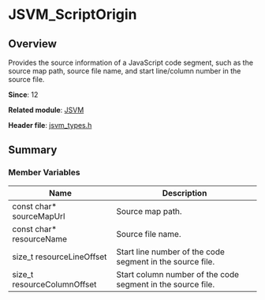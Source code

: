 # JSVM_ScriptOrigin
<!--Kit: Common Basic Capability-->
<!--Subsystem: arkcompiler-->
<!--Owner: @yuanxiaogou; @string_sz-->
<!--Designer: @knightaoko-->
<!--Tester: @test_lzz-->
<!--Adviser: @fang-jinxu-->

## Overview

Provides the source information of a JavaScript code segment, such as the source map path, source file name, and start line/column number in the source file.

**Since**: 12

**Related module**: [JSVM](capi-jsvm.md)

**Header file**: [jsvm_types.h](capi-jsvm-types-h.md)

## Summary

### Member Variables

| Name| Description|
| -- | -- |
| const char* sourceMapUrl | Source map path.|
| const char* resourceName | Source file name.|
| size_t resourceLineOffset | Start line number of the code segment in the source file.|
| size_t resourceColumnOffset | Start column number of the code segment in the source file.|
